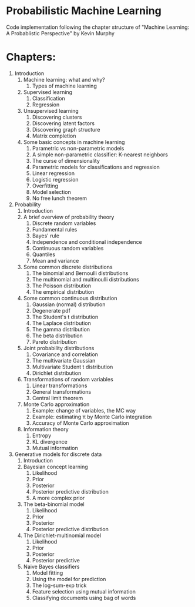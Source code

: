 # Probabilistic Machine Learning
Code implementation following the chapter structure of "Machine Learning: A Probablistic Perspective" by Kevin Murphy

# Chapters:
1. Introduction
    1. Machine learning: what and why?
        1. Types of machine learning
    2. Supervised learning
        1. Classification
        2. Regression
    3. Unsupervised learning
        1. Discovering clusters
        2. Discovering latent factors
        3. Discovering graph structure
        4. Matrix completion
    4. Some basic concepts in machine learning
        1. Parametric vs non-parametric models
        2. A simple non-parametric classifier: K-nearest neighbors
        3. The curse of dimensionality
        4. Parametric models for classifications and regression
        5. Linear regression
        6. Logistic regression
        7. Overfitting
        8. Model selection
        9. No free lunch theorem
2. Probability
    1. Introduction
    2. A brief overview of probability theory
        1. Discrete random variables
        2. Fundamental rules
        3. Bayes' rule
        4. Independence and conditional independence
        5. Continuous random variables
        6. Quantiles
        7. Mean and variance
    3. Some common discrete distributions
        1. The binomial and Bernoulli distributions
        2. The multinomial and multinoulli distributions
        3. The Poisson distribution
        4. The empirical distribution
    4. Some common continuous distribution
        1. Gaussian (normal) distribution
        2. Degenerate pdf
        3. The Student's t distribution
        4. The Laplace distribution
        5. The gamma distribution
        6. The beta distribution
        7. Pareto distribution
    5. Joint probability distributions
        1. Covariance and correlation
        2. The multivariate Gaussian
        3. Multivariate Student t distribution
        4. Dirichlet distribution
    6. Transformations of random variables
        1. Linear transformations
        2. General transformations
        3. Central limit theorem
    7. Monte Carlo approximation
        1. Example: change of variables, the MC way
        2. Example: estimating &pi; by Monte Carlo integration
        3. Accuracy of Monte Carlo approximation
    8. Information theory
        1. Entropy
        2. KL divergence
        3. Mutual information
3. Generative models for discrete data
    1. Introduction
    2. Bayesian concept learning
        1. Likelihood
        2. Prior
        3. Posterior
        4. Posterior predictive distribution
        5. A more complex prior
    3. The beta-binomial model
        1. Likelihood
        2. Prior
        3. Posterior
        4. Posterior predictive distribution
    4. The Dirichlet-multinomial model
        1. Likelihood
        2. Prior
        3. Posterior
        4. Posterior predictive
    5. Naive Bayes classifiers
        1. Model fitting
        2. Using the model for prediction
        3. The log-sum-exp trick
        4. Feature selection using mutual information
        5. Classifying documents using bag of words